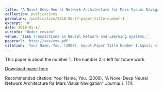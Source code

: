```yaml
---
title: "A Novel Deep Neural Network Architecture for Mars Visual Navigation"
collection: publications
permalink: /publication/2018-05-17-paper-title-number-1
excerpt: '0'
date: 2018-05-17
curinfo: "Under review"
venue: 'IEEE Transactions on Neural Network and Learning Systems.'
paperurl: 'http://xxx/xxx.pdf'
citation: 'Your Name, You. (2009). &quot;Paper Title Number 1.&quot; <i>Journal 1</i>. 1(1).'
---
```

This paper is about the number 1. The number 2 is left for future work.

[Download paper here](http://xxx/xxx.pdf)

Recommended citation: Your Name, You. (2009). "A Novel Deep Neural Network Architecture for Mars Visual Navigation" <i>Journal 1</i>. 1(1).
